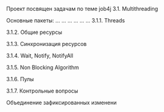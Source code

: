 Проект посвящен задачам по теме job4j  3.1. Multithreading

Основные пакеты:
...
...
...
...
...
...
3.1.1. Threads

3.1.2. Общие ресурсы

3.1.3. Синхронизация ресурсов

3.1.4. Wait, Notify, NotifyAll

3.1.5. Non Blocking Algorithm

3.1.6. Пулы

3.1.7. Контрольные вопросы


Объединение зафиксированных изменени